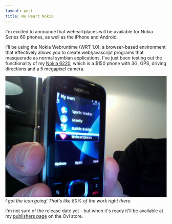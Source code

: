 ```yaml
---
layout: post
title: We Heart Nokia
---
```


I'm excited to announce that weheartplaces will be available for Nokia Series 60 phones, as well as the iPhone and Android.

I'll be using the Nokia Webruntime (WRT 1.0), a browser-based environment that effectively allows you to create web/javascript programs that masquerade as normal symbian applications. I've just been testing out the functionality of my [Nokia 6220](http://www.nokia.com.au/find-products/all-phones/nokia-6220-classic?cid=ncomprod-fw-src-na-con-nokia_6220-google-au-20-nokia6220_117), which is a $150 phone with 3G, GPS, driving directions and a 5 megapixel camera.

<img src="/images/weheartnokia.jpg" />
<cite>I got the icon going! That's like 80% of the work right there.</cite>

I'm not sure of the release date yet - but when it's ready it'll be available at my [publishers page](http://store.ovi.com/publisher/Nolan+Consulting/) on the Ovi store.